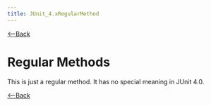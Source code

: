 ```yaml
---
title: JUnit_4.xRegularMethod
---
```

[<--Back](JUnit_4.x#RegularMethod)

# Regular Methods
This is just a regular method. It has no special meaning in JUnit 4.0.

[<--Back](JUnit_4.x#RegularMethod)

